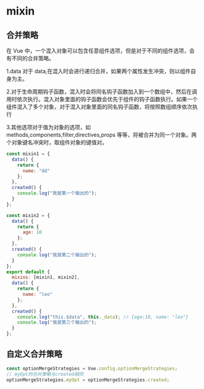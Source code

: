 # mixin

## 合并策略

在 Vue 中，一个混入对象可以包含任意组件选项，但是对于不同的组件选项，会有不同的合并策略。

1.data 对于 data,在混入时会进行递归合并，如果两个属性发生冲突，则以组件自身为主。

2.对于生命周期钩子函数，混入时会将同名钩子函数加入到一个数组中，然后在调用时依次执行。混入对象里面的钩子函数会优先于组件的钩子函数执行。如果一个组件混入了多个对象，对于混入对象里面的同名钩子函数，将按照数组顺序依次执行

3.其他选项对于值为对象的选项，如 methods,components,filter,directives,props 等等，将被合并为同一个对象。两个对象键名冲突时，取组件对象的键值对。

```js
const mixin1 = {
  data() {
    return {
      name: "dd"
    };
  },
  created() {
    console.log("我是第一个输出的");
  }
};

const mixin2 = {
  data() {
    return {
      age: 10
    };
  },
  created() {
    console.log("我是第二个输出的");
  }
};
export default {
  mixins: [mixin1, mixin2],
  data() {
    return {
      name: "leo"
    };
  },
  created() {
    console.log("this.$data", this._data); // {age:10, name: "leo"}
    console.log("我是第三个输出的");
  }
};
```

## 自定义合并策略

```js
const optionMergeStrategies = Vue.config.optionMergeStrategies;
// myOpt的合并策略与created相同
optionMergeStrategies.myOpt = optionMergeStrategies.created;
```

